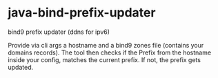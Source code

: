 # java-bind-prefix-updater
bind9 prefix updater (ddns for ipv6)

Provide via cli args a hostname and a bind9 zones file (contains your domains records). 
The tool then checks if the Prefix from the hostname inside your config, matches the current prefix.
If not, the prefix gets updated.
